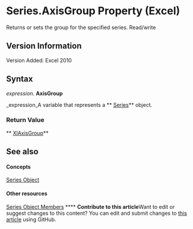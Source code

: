 
# Series.AxisGroup Property (Excel)

Returns or sets the group for the specified series. Read/write


## Version Information

Version Added: Excel 2010 


## Syntax

 _expression_. **AxisGroup**

 _expression_A variable that represents a  ** [Series](c7d34b32-8172-f7a0-0a17-f01d44246b64.md)** object.


### Return Value

 ** [XlAxisGroup](30e0b817-547f-70f8-6e27-4a14031d1d79.md)**


## See also


#### Concepts


 [Series Object](c7d34b32-8172-f7a0-0a17-f01d44246b64.md)
#### Other resources


 [Series Object Members](eeab4f69-b436-9de7-5d4a-0a5c63f2dfce.md)
****   **Contribute to this article**Want to edit or suggest changes to this content? You can edit and submit changes to  [this article](https://github.com/jhershey00/VBA_Excel_Test/OpenXMLCon/articles/0d5c9331-667a-e3d2-ff33-3ff353bd4c8d.md) using GitHub.

